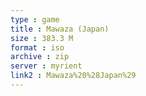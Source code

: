 ```yaml
---
type : game
title : Mawaza (Japan)
size : 383.3 M
format : iso
archive : zip
server : myrient
link2 : Mawaza%20%28Japan%29
---
```

